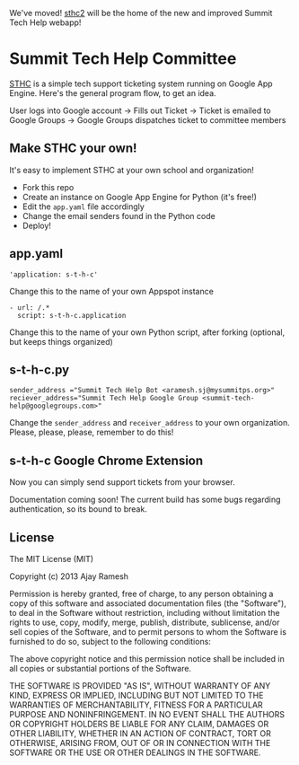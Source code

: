 We've moved! [sthc2](https://github.com/Carpetfizz/sthc2) will be the home of the new and improved Summit Tech Help webapp!

Summit Tech Help Committee
==========================
[STHC](http://www.s-t-h-c.appspot.com) is a simple tech support ticketing system running on Google App Engine. Here's the general program flow, to get an idea. 

User logs into Google account -> Fills out Ticket -> Ticket is emailed to Google Groups -> Google Groups dispatches ticket to committee members

Make STHC your own!
-------------------

It's easy to implement STHC at your own school and organization!

* Fork this repo
* Create an instance on Google App Engine for Python (it's free!)
* Edit the `app.yaml` file accordingly
* Change the email senders found in the Python code
* Deploy!

app.yaml
--------

    'application: s-t-h-c'
Change this to the name of your own Appspot instance

    - url: /.*
      script: s-t-h-c.application
      
Change this to the name of your own Python script, after forking (optional, but keeps things organized)

s-t-h-c.py
----------

    sender_address ="Summit Tech Help Bot <aramesh.sj@mysummitps.org>"
    reciever_address="Summit Tech Help Google Group <summit-tech-help@googlegroups.com>"
    
    
Change the `sender_address` and `receiver_address` to your own organization. Please, please, please, remember to do this! 

s-t-h-c Google Chrome Extension
-------------------------------

Now you can simply send support tickets from your browser. 

Documentation coming soon! The current build has some bugs regarding authentication, so its bound to break.


License
-------

The MIT License (MIT)

Copyright (c) 2013 Ajay Ramesh

Permission is hereby granted, free of charge, to any person obtaining a copy
of this software and associated documentation files (the "Software"), to deal
in the Software without restriction, including without limitation the rights
to use, copy, modify, merge, publish, distribute, sublicense, and/or sell
copies of the Software, and to permit persons to whom the Software is
furnished to do so, subject to the following conditions:

The above copyright notice and this permission notice shall be included in
all copies or substantial portions of the Software.

THE SOFTWARE IS PROVIDED "AS IS", WITHOUT WARRANTY OF ANY KIND, EXPRESS OR
IMPLIED, INCLUDING BUT NOT LIMITED TO THE WARRANTIES OF MERCHANTABILITY,
FITNESS FOR A PARTICULAR PURPOSE AND NONINFRINGEMENT. IN NO EVENT SHALL THE
AUTHORS OR COPYRIGHT HOLDERS BE LIABLE FOR ANY CLAIM, DAMAGES OR OTHER
LIABILITY, WHETHER IN AN ACTION OF CONTRACT, TORT OR OTHERWISE, ARISING FROM,
OUT OF OR IN CONNECTION WITH THE SOFTWARE OR THE USE OR OTHER DEALINGS IN
THE SOFTWARE.

